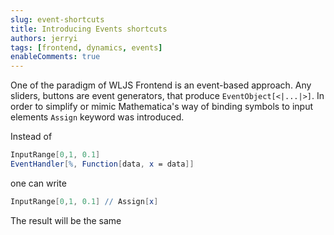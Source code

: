 ```yaml
---
slug: event-shortcuts
title: Introducing Events shortcuts
authors: jerryi
tags: [frontend, dynamics, events]
enableComments: true
---
```


One of the paradigm of WLJS Frontend is an event-based approach. Any sliders, buttons are event generators, that produce `EventObject[<|...|>]`. In order to simplify or mimic Mathematica's way of binding symbols to input elements `Assign` keyword was introduced.

Instead of 

```mathematica
InputRange[0,1, 0.1]
EventHandler[%, Function[data, x = data]]
```

one can write

```mathematica
InputRange[0,1, 0.1] // Assign[x]
```

The result will be the same